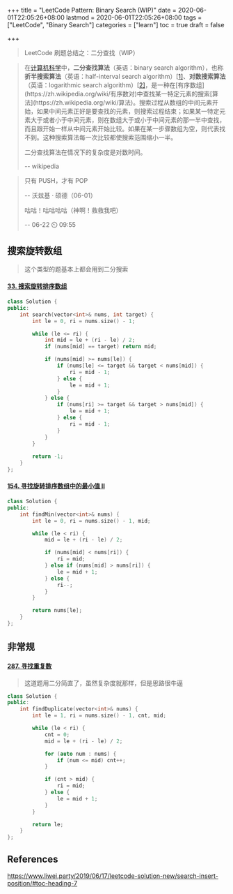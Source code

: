 +++
title = "LeetCode Pattern: Binary Search (WIP)"
date = 2020-06-01T22:05:26+08:00
lastmod = 2020-06-01T22:05:26+08:00
tags = ["LeetCode", "Binary Search"]
categories = ["learn"]
toc = true
draft = false

+++

> LeetCode 刷题总结之：二分查找（WIP）

<!--more-->

> 在[计算机科学](https://zh.wikipedia.org/wiki/计算机科学)中，**二分查找算法**（英语：binary search algorithm），也称**折半搜索算法**（英语：half-interval search algorithm）[[1\]](https://zh.wikipedia.org/wiki/二分搜尋演算法#cite_note-1)、**对数搜索算法**（英语：logarithmic search algorithm）[[2\]](https://zh.wikipedia.org/wiki/二分搜尋演算法#cite_note-FOOTNOTEKnuth1998§6.2.1_("Searching_an_ordered_table"),_subsection_"Binary_search"-2)，是一种在[有序数组](https://zh.wikipedia.org/wiki/有序数对)中查找某一特定元素的搜索[算法](https://zh.wikipedia.org/wiki/算法)。搜索过程从数组的中间元素开始，如果中间元素正好是要查找的元素，则搜索过程结束；如果某一特定元素大于或者小于中间元素，则在数组大于或小于中间元素的那一半中查找，而且跟开始一样从中间元素开始比较。如果在某一步骤数组为空，则代表找不到。这种搜索算法每一次比较都使搜索范围缩小一半。
>
> 二分查找算法在情况下的复杂度是对数时间。
>
> -\- wikipedia

> 只有 PUSH，才有 POP
>
> -\- 沃兹基 · 硕德（06-01）
>
> 咕咕！咕咕咕咕（神啊！救救我吧）
>
> -\- 06-22 :timer_clock: 09:55

## 搜索旋转数组

> 这个类型的题基本上都会用到二分搜索

#### [33. 搜索旋转排序数组](https://leetcode-cn.com/problems/search-in-rotated-sorted-array/)

```cpp
class Solution {
public:
    int search(vector<int>& nums, int target) {
        int le = 0, ri = nums.size() - 1;

        while (le <= ri) {
            int mid = le + (ri - le) / 2;
            if (nums[mid] == target) return mid;

            if (nums[mid] >= nums[le]) {
                if (nums[le] <= target && target < nums[mid]) {
                    ri = mid - 1;
                } else {
                    le = mid + 1;
                }
            } else {
                if (nums[ri] >= target && target > nums[mid]) {
                    le = mid + 1;
                } else {
                    ri = mid - 1;
                }
            }
        }
        
        return -1;
    }
};
```

#### [154. 寻找旋转排序数组中的最小值 II](https://leetcode-cn.com/problems/find-minimum-in-rotated-sorted-array-ii/)

```cpp
class Solution {
public:
    int findMin(vector<int>& nums) {
        int le = 0, ri = nums.size() - 1, mid;

        while (le < ri) {
            mid = le + (ri - le) / 2;

            if (nums[mid] < nums[ri]) {
                ri = mid;
            } else if (nums[mid] > nums[ri]) {
                le = mid + 1;
            } else {
                ri--;
            }
        }

        return nums[le];
    }
};
```



## 非常规

#### [287. 寻找重复数](https://leetcode-cn.com/problems/find-the-duplicate-number/)

> 这道题用二分简直了，虽然复杂度就那样，但是思路很牛逼

```cpp
class Solution {
public:
    int findDuplicate(vector<int>& nums) {
        int le = 1, ri = nums.size() - 1, cnt, mid;

        while (le < ri) {
            cnt = 0;
            mid = le + (ri - le) / 2;

            for (auto num : nums) {
                if (num <= mid) cnt++;
            }

            if (cnt > mid) {
                ri = mid;
            } else {
                le = mid + 1;
            }
        }

        return le; 
    }
};
```

## References

https://www.liwei.party/2019/06/17/leetcode-solution-new/search-insert-position/#toc-heading-7